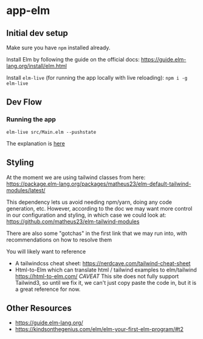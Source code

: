 # app-elm

## Initial dev setup

Make sure you have `npm` installed already.

Install Elm by following the guide on the official docs: https://guide.elm-lang.org/install/elm.html

Install `elm-live` (for running the app locally with live reloading): `npm i -g elm-live` 

## Dev Flow

### Running the app

```
elm-live src/Main.elm --pushstate
```

The explanation is [here](https://github.com/dwyl/learn-elm/issues/156)

## Styling

At the moment we are using tailwind classes from here: https://package.elm-lang.org/packages/matheus23/elm-default-tailwind-modules/latest/

This dependency lets us avoid needing npm/yarn, doing any code generation, etc. However, according to the doc we may want more control in our configuration and styling, in which case we could look at: https://github.com/matheus23/elm-tailwind-modules

There are also some "gotchas" in the first link that we may run into, with recommendations on how to resolve them

You will likely want to reference
- A tailwindcss cheat sheet: https://nerdcave.com/tailwind-cheat-sheet
- Html-to-Elm which can translate html / tailwind examples to elm/tailwind https://html-to-elm.com/ *CAVEAT* This site does not fully support Tailwind3, so until we fix it, we can't just copy paste the code in, but it is a great reference for now.


## Other Resources

- https://guide.elm-lang.org/
- https://kindsonthegenius.com/elm/elm-your-first-elm-program/#t2
